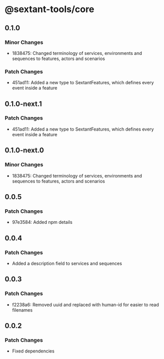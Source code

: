 # @sextant-tools/core

## 0.1.0

### Minor Changes

- 1838475: Changed terminology of services, environments and sequences to features, actors and scenarios

### Patch Changes

- 451ad11: Added a new type to SextantFeatures, which defines every event inside a feature

## 0.1.0-next.1

### Patch Changes

- 451ad11: Added a new type to SextantFeatures, which defines every event inside a feature

## 0.1.0-next.0

### Minor Changes

- 1838475: Changed terminology of services, environments and sequences to features, actors and scenarios

## 0.0.5

### Patch Changes

- 97e3584: Added npm details

## 0.0.4

### Patch Changes

- Added a description field to services and sequences

## 0.0.3

### Patch Changes

- f2238a6: Removed uuid and replaced with human-id for easier to read filenames

## 0.0.2

### Patch Changes

- Fixed dependencies
